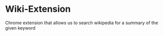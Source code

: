 # Wiki-Extension
Chrome extension that allows us to search wikipedia for a summary of the given keyword
